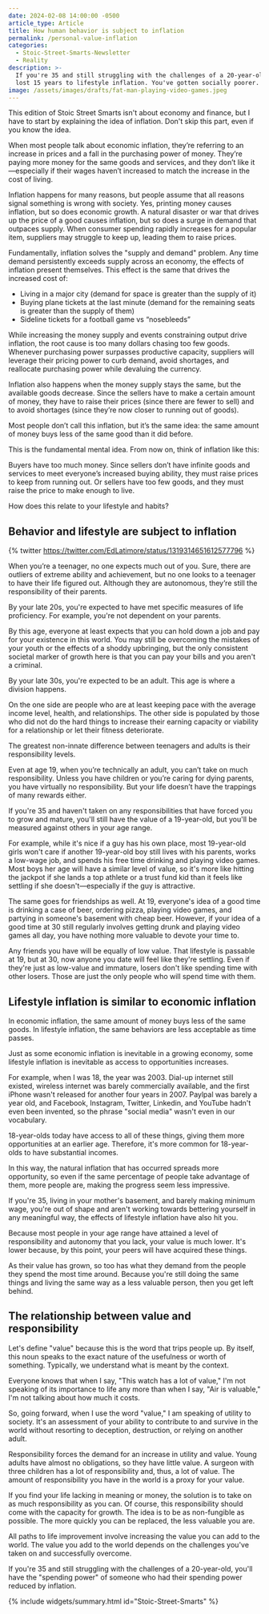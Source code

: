 ```yaml
---
date: 2024-02-08 14:00:00 -0500
article_type: Article
title: How human behavior is subject to inflation
permalink: /personal-value-inflation
categories:
  - Stoic-Street-Smarts-Newsletter
  - Reality
description: >-
  If you're 35 and still struggling with the challenges of a 20-year-old, you've
  lost 15 years to lifestyle inflation. You've gotten socially poorer.
image: /assets/images/drafts/fat-man-playing-video-games.jpeg
---
```

This edition of Stoic Street Smarts isn't about economy and finance, but I have to start by explaining the idea of inflation. Don't skip this part, even if you know the idea.

When most people talk about economic inflation, they’re referring to an increase in prices and a fall in the purchasing power of money. They’re paying more money for the same goods and services, and they don’t like it—especially if their wages haven’t increased to match the increase in the cost of living.

Inflation happens for many reasons, but people assume that all reasons signal something is wrong with society. Yes, printing money causes inflation, but so does economic growth. A natural disaster or war that drives up the price of a good causes inflation, but so does a surge in demand that outpaces supply. When consumer spending rapidly increases for a popular item, suppliers may struggle to keep up, leading them to raise prices.

Fundamentally, inflation solves the "supply and demand" problem. Any time demand persistently exceeds supply across an economy, the effects of inflation present themselves. This effect is the same that drives the increased cost of:

* Living in a major city (demand for space is greater than the supply of it)
* Buying plane tickets at the last minute (demand for the remaining seats is greater than the supply of them)
* Sideline tickets for a football game vs “nosebleeds”

While increasing the money supply and events constraining output drive inflation, the root cause is too many dollars chasing too few goods. Whenever purchasing power surpasses productive capacity, suppliers will leverage their pricing power to curb demand, avoid shortages, and reallocate purchasing power while devaluing the currency.

Inflation also happens when the money supply stays the same, but the available goods decrease. Since the sellers have to make a certain amount of money, they have to raise their prices (since there are fewer to sell) and to avoid shortages (since they’re now closer to running out of goods).

Most people don’t call this inflation, but it’s the same idea: the same amount of money buys less of the same good than it did before.

This is the fundamental mental idea. From now on, think of inflation like this:

Buyers have too much money. Since sellers don’t have infinite goods and services to meet everyone’s increased buying ability, they must raise prices to keep from running out. Or sellers have too few goods, and they must raise the price to make enough to live.

How does this relate to your lifestyle and habits?

## Behavior and lifestyle are subject to inflation

{% twitter https://twitter.com/EdLatimore/status/1319314651612577796 %}

When you’re a teenager, no one expects much out of you. Sure, there are outliers of extreme ability and achievement, but no one looks to a teenager to have their life figured out. Although they are autonomous, they’re still the responsibility of their parents.

By your late 20s, you're expected to have met specific measures of life proficiency. For example, you're not dependent on your parents.

By this age, everyone at least expects that you can hold down a job and pay for your existence in this world. You may still be overcoming the mistakes of your youth or the effects of a shoddy upbringing, but the only consistent societal marker of growth here is that you can pay your bills and you aren't a criminal.

By your late 30s, you're expected to be an adult. This age is where a division happens.

On the one side are people who are at least keeping pace with the average income level, health, and relationships. The other side is populated by those who did not do the hard things to increase their earning capacity or viability for a relationship or let their fitness deteriorate.

The greatest non-innate difference between teenagers and adults is their responsibility levels.

Even at age 19, when you’re technically an adult, you can’t take on much responsibility. Unless you have children or you’re caring for dying parents, you have virtually no responsibility. But your life doesn’t have the trappings of many rewards either.

If you're 35 and haven't taken on any responsibilities that have forced you to grow and mature, you'll still have the value of a 19-year-old, but you'll be measured against others in your age range.

For example, while it's nice if a guy has his own place, most 19-year-old girls won't care if another 19-year-old boy still lives with his parents, works a low-wage job, and spends his free time drinking and playing video games. Most boys her age will have a similar level of value, so it's more like hitting the jackpot if she lands a top athlete or a trust fund kid than it feels like settling if she doesn't—especially if the guy is attractive.

The same goes for friendships as well. At 19, everyone's idea of a good time is drinking a case of beer, ordering pizza, playing video games, and partying in someone's basement with cheap beer. However, if your idea of a good time at 30 still regularly involves getting drunk and playing video games all day, you have nothing more valuable to devote your time to.

Any friends you have will be equally of low value. That lifestyle is passable at 19, but at 30, now anyone you date will feel like they're settling. Even if they're just as low-value and immature, losers don't like spending time with other losers. Those are just the only people who will spend time with them.

## Lifestyle inflation is similar to economic inflation

In economic inflation, the same amount of money buys less of the same goods. In lifestyle inflation, the same behaviors are less acceptable as time passes.

Just as some economic inflation is inevitable in a growing economy, some lifestyle inflation is inevitable as access to opportunities increases.

For example, when I was 18, the year was 2003. Dial-up internet still existed, wireless internet was barely commercially available, and the first iPhone wasn't released for another four years in 2007. Paylpal was barely a year old, and Facebook, Instagram, Twitter, Linkedin, and YouTube hadn't even been invented, so the phrase "social media" wasn't even in our vocabulary.

18-year-olds today have access to all of these things, giving them more opportunities at an earlier age. Therefore, it's more common for 18-year-olds to have substantial incomes.

In this way, the natural inflation that has occurred spreads more opportunity, so even if the same percentage of people take advantage of them, more people are, making the progress seem less impressive.

If you're 35, living in your mother's basement, and barely making minimum wage, you're out of shape and aren't working towards bettering yourself in any meaningful way, the effects of lifestyle inflation have also hit you.

Because most people in your age range have attained a level of responsibility and autonomy that you lack, your value is much lower. It's lower because, by this point, your peers will have acquired these things.

As their value has grown, so too has what they demand from the people they spend the most time around. Because you're still doing the same things and living the same way as a less valuable person, then you get left behind.

## The relationship between value and responsibility

Let's define "value" because this is the word that trips people up. By itself, this noun speaks to the exact nature of the usefulness or worth of something. Typically, we understand what is meant by the context.

Everyone knows that when I say, "This watch has a lot of value," I'm not speaking of its importance to life any more than when I say, "Air is valuable," I'm not talking about how much it costs.

So, going forward, when I use the word "value," I am speaking of utility to society. It's an assessment of your ability to contribute to and survive in the world without resorting to deception, destruction, or relying on another adult.

Responsibility forces the demand for an increase in utility and value. Young adults have almost no obligations, so they have little value. A surgeon with three children has a lot of responsibility and, thus, a lot of value. The amount of responsibility you have in the world is a proxy for your value.

If you find your life lacking in meaning or money, the solution is to take on as much responsibility as you can. Of course, this responsibility should come with the capacity for growth. The idea is to be as non-fungible as possible. The more quickly you can be replaced, the less valuable you are.

All paths to life improvement involve increasing the value you can add to the world. The value you add to the world depends on the challenges you've taken on and successfully overcome.

If you're 35 and still struggling with the challenges of a 20-year-old, you'll have the "spending power" of someone who had their spending power reduced by inflation.

{% include widgets/summary.html id="Stoic-Street-Smarts" %}